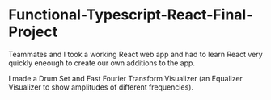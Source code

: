 # Functional-Typescript-React-Final-Project

Teammates and I took a working React web app and had to learn React very quickly eneough to create our own additions to the app.

I made a Drum Set and Fast Fourier Transform Visualizer (an Equalizer Visualizer to show amplitudes of different frequencies).
